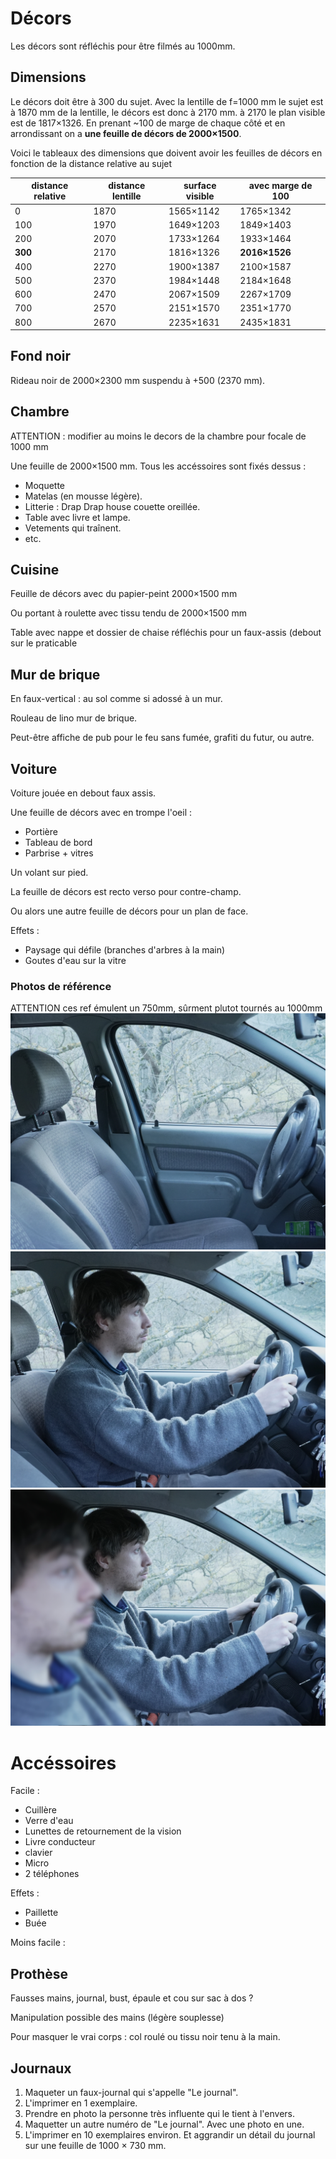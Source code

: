 # Décors

Les décors sont réfléchis pour être filmés au 1000mm.

## Dimensions


Le décors doit être à 300 du sujet. Avec la lentille de f=1000 mm le sujet est à 1870 mm de la lentille, le décors est donc à 2170 mm. à 2170 le plan visible est de 1817×1326. En prenant ~100 de marge de chaque côté et en arrondissant on a **une feuille de décors de 2000×1500**.

Voici le tableaux des dimensions que doivent avoir les feuilles de décors en fonction de la distance relative au sujet

| distance relative | distance lentille | surface visible | avec marge de 100 |
| ----------------- | ----------------- | --------------- | ----------------- |
| 0                 | 1870              | 1565×1142       | 1765×1342         |
| 100               | 1970              | 1649×1203       | 1849×1403         |
| 200               | 2070              | 1733×1264       | 1933×1464         |
| **300**           | 2170              | 1816×1326       | **2016×1526**     |
| 400               | 2270              | 1900×1387       | 2100×1587         |
| 500               | 2370              | 1984×1448       | 2184×1648         |
| 600               | 2470              | 2067×1509       | 2267×1709         |
| 700               | 2570              | 2151×1570       | 2351×1770         |
| 800               | 2670              | 2235×1631       | 2435×1831         |

## Fond noir

Rideau noir de 2000×2300 mm suspendu à +500 (2370 mm).

## Chambre

ATTENTION : modifier au moins le decors de la chambre pour focale de 1000 mm


Une feuille de 2000×1500 mm. Tous les accéssoires sont fixés dessus :

- Moquette
- Matelas (en mousse légère).
- Litterie : Drap Drap house couette oreillée.
- Table avec livre et lampe.
- Vetements qui traînent.
- etc.

## Cuisine

Feuille de décors avec du papier-peint 2000×1500 mm

Ou portant à roulette avec tissu tendu de 2000×1500 mm

Table avec nappe et dossier de chaise réfléchis pour un faux-assis (debout sur le praticable

## Mur de brique

En faux-vertical : au sol comme si adossé à un mur.

Rouleau de lino mur de brique.

Peut-être affiche de pub pour le feu sans fumée, grafiti du futur, ou autre.

## Voiture


Voiture jouée en debout faux assis.

Une feuille de décors avec en trompe l'oeil :
  - Portière
  - Tableau de bord
  - Parbrise + vitres

Un volant sur pied.

La feuille de décors est recto verso pour contre-champ.

Ou alors une autre feuille de décors pour un plan de face.

Effets :

- Paysage qui défile (branches d'arbres à la main)
- Goutes d'eau sur la vitre

### Photos de référence

ATTENTION ces ref émulent un 750mm, sûrment plutot tournés au 1000mm
![](../photos/reference_voiture_1.jpg) ![](../photos/reference_voiture_2.jpg) ![](../photos/reference_voiture_3.jpg)
# Accéssoires

Facile :
- Cuillère
- Verre d'eau
- Lunettes de retournement de la vision
- Livre conducteur
- clavier
- Micro
- 2 téléphones


Effets :
- Paillette
- Buée

Moins facile :

## Prothèse

Fausses mains, journal, bust, épaule et cou sur sac à dos ?

Manipulation possible des mains (légère souplesse)

Pour masquer le vrai corps : col roulé ou tissu noir tenu à la main.

## Journaux

1. Maqueter un faux-journal qui s'appelle "Le journal".
2. L'imprimer en 1 exemplaire.
2. Prendre en photo la personne très influente qui le tient à l'envers.
3. Maquetter un autre numéro de "Le journal". Avec une photo en une.
4. L'imprimer en 10 exemplaires environ. Et aggrandir un détail du journal sur une feuille de 1000 × 730 mm. 


